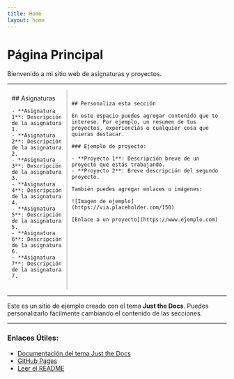 ```yaml
---
title: Home
layout: home
---
```


# Página Principal

Bienvenido a mi sitio web de asignaturas y proyectos.

---

<div style="display: flex;">

<!-- Contenedor de la izquierda con las asignaturas -->
<div style="width: 25%; padding: 10px; border-right: 2px solid #ccc;">
    ## Asignaturas

    - **Asignatura 1**: Descripción de la asignatura 1.
    - **Asignatura 2**: Descripción de la asignatura 2.
    - **Asignatura 3**: Descripción de la asignatura 3.
    - **Asignatura 4**: Descripción de la asignatura 4.
    - **Asignatura 5**: Descripción de la asignatura 5.
    - **Asignatura 6**: Descripción de la asignatura 6.
    - **Asignatura 7**: Descripción de la asignatura 7.
</div>

<!-- Contenedor central y derecho donde puedes personalizar más -->
<div style="width: 75%; padding: 10px;">

    ## Personaliza esta sección

    En este espacio puedes agregar contenido que te interese. Por ejemplo, un resumen de tus proyectos, experiencias o cualquier cosa que quieras destacar.

    ### Ejemplo de proyecto:

    - **Proyecto 1**: Descripción breve de un proyecto que estás trabajando.
    - **Proyecto 2**: Breve descripción del segundo proyecto.

    También puedes agregar enlaces o imágenes:

    ![Imagen de ejemplo](https://via.placeholder.com/150)

    [Enlace a un proyecto](https://www.ejemplo.com)

</div>

</div>

---

Este es un sitio de ejemplo creado con el tema **Just the Docs**. Puedes personalizarlo fácilmente cambiando el contenido de las secciones.

---

### Enlaces Útiles:
- [Documentación del tema Just the Docs](https://just-the-docs.github.io/just-the-docs/)
- [GitHub Pages](https://docs.github.com/en/pages)
- [Leer el README](https://github.com/just-the-docs/just-the-docs-template/blob/main/README.md)

